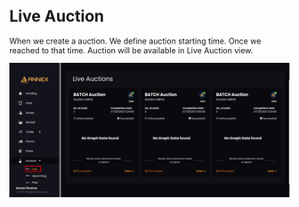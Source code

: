 # Live Auction

When we create a auction. We define auction starting time. Once we reached to that time. Auction will be available in Live Auction view.

![](../../../.gitbook/assets/live-auction%20%281%29.png)

